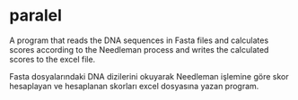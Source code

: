 # paralel

A program that reads the DNA sequences in Fasta files and calculates scores according to the Needleman process and writes the calculated scores to the excel file.

Fasta dosyalarındaki DNA dizilerini okuyarak Needleman işlemine göre skor hesaplayan ve hesaplanan skorları excel dosyasına yazan program.
